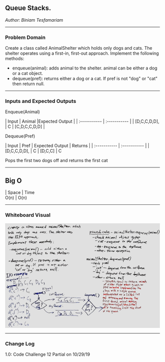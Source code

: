 
## Queue Stacks.
*Author: Biniam Tesfamariam*

---

### Problem Domain


Create a class called AnimalShelter which holds only dogs and cats. The shelter operates using a first-in, first-out approach.
Implement the following methods:  
- enqueue(animal): adds animal to the shelter. animal can be either a dog or a cat object.
- dequeue(pref): returns either a dog or a cat. If pref is not "dog" or "cat" then return null.



---

### Inputs and Expected Outputs

Enqueue(Animal)

| Input | Animal |Expected Output |
| :----------- | :----------- |
| [D,C,C,D,D],  | C | [C,D,C,C,D,D] |


Dequeue(Pref)

| Input | Pref | Expected Output | Returns |
| :----------- | :----------- |
| [D,C,C,D,D],  | C | [D,C,C] | C

Pops the first two dogs off and returns the first cat



---
## Big O
| Space  | Time  
O(n) | O(n)

---

### Whiteboard Visual
![Image 1](https://github.com/biniamsea2/data-structures-and-algorithms-401/blob/fifo-animal-shelter/Assets/fifo-animal-shelter.jpg)


---

### Change Log
1.0: Code Challenge 12 Partial on 10/29/19

